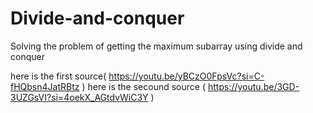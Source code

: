 # Divide-and-conquer
Solving the problem of getting the maximum subarray using divide and conquer

here is the first source(  https://youtu.be/yBCzO0FpsVc?si=C-fHQbsn4JatRBtz  )
here is the secound source  (  https://youtu.be/3GD-3UZGsVI?si=4oekX_AGtdvWiC3Y  )

